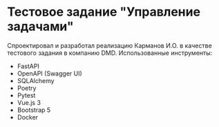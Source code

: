 # Тестовое задание "Управление задачами"

Спроектировал и разработал реализацию Карманов И.О. в качестве тестового задания в компанию DMD.
Использованные инструменты:

- FastAPI
- OpenAPI (Swagger UI)
- SQLAlchemy
- Poetry
- Pytest
- Vue.js 3
- Bootstrap 5
- Docker

